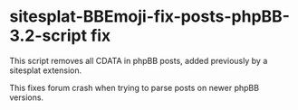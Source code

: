 # sitesplat-BBEmoji-fix-posts-phpBB-3.2-script fix
This script removes all CDATA in phpBB posts, added previously by a sitesplat extension. 

This fixes forum crash when trying to parse posts on newer phpBB versions. 
